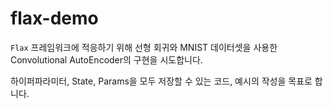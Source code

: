 # flax-demo

`Flax` 프레임워크에 적응하기 위해 선형 회귀와 MNIST 데이터셋을 사용한  Convolutional AutoEncoder의 구현을 시도합니다.

하이퍼파라미터, State, Params을 모두 저장할 수 있는 코드, 예시의 작성을 목표로 합니다.
